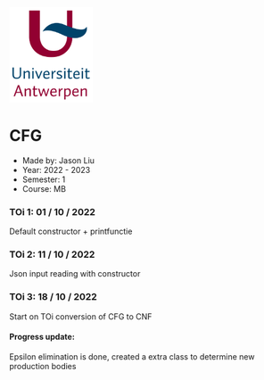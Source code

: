 <img src="Pictures/UA.png" alt="drawing" style="width:150px;"/>

# CFG
- Made by: Jason Liu
- Year: 2022 - 2023
- Semester: 1
- Course: MB

### TOi 1: 01 / 10 / 2022
Default constructor + printfunctie

### TOi 2: 11 / 10 / 2022
Json input reading with constructor

### TOi 3: 18 / 10 / 2022
Start on TOi conversion of CFG to CNF 
#### Progress update:
Epsilon elimination is done, created a extra class to determine new production bodies
